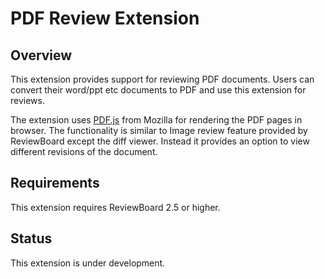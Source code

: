 PDF Review Extension
====================

Overview
--------

This extension provides support for reviewing PDF documents. Users can convert
their word/ppt etc documents to PDF and use this extension for reviews.

The extension uses [PDF.js](https://mozilla.github.io/pdf.js/) from Mozilla for rendering the PDF pages in browser.
The functionality is similar to Image review feature provided by ReviewBoard except the diff viewer. Instead it provides an option to view different revisions of the document.


Requirements
------------

This extension requires ReviewBoard 2.5 or higher.


Status
------

This extension is under development.
